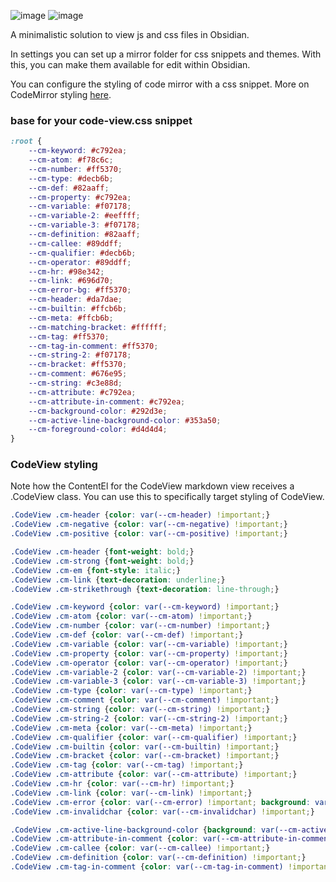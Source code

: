 ![image](https://user-images.githubusercontent.com/14358394/132396744-05ee5a1e-c6e5-489c-adf3-446cd88b9935.png)
![image](https://user-images.githubusercontent.com/14358394/132396815-a7edf2c8-e5a5-4a6d-9b88-74ad4af25221.png)

A minimalistic solution to view js and css files in Obsidian.

In settings you can set up a mirror folder for css snippets and themes. With this, you can make them available for edit within Obsidian.

You can configure the styling of code mirror with a css snippet. More on CodeMirror styling [here](https://codemirror.net/lib/codemirror.css).

### base for your code-view.css snippet
```css
:root {
    --cm-keyword: #c792ea;
    --cm-atom: #f78c6c;
    --cm-number: #ff5370;
    --cm-type: #decb6b;
    --cm-def: #82aaff;
    --cm-property: #c792ea;
    --cm-variable: #f07178;
    --cm-variable-2: #eeffff;
    --cm-variable-3: #f07178;
    --cm-definition: #82aaff;
    --cm-callee: #89ddff;
    --cm-qualifier: #decb6b;
    --cm-operator: #89ddff;
    --cm-hr: #98e342;
    --cm-link: #696d70;
    --cm-error-bg: #ff5370;
    --cm-header: #da7dae;
    --cm-builtin: #ffcb6b;
    --cm-meta: #ffcb6b;
    --cm-matching-bracket: #ffffff;
    --cm-tag: #ff5370;
    --cm-tag-in-comment: #ff5370;
    --cm-string-2: #f07178;
    --cm-bracket: #ff5370;
    --cm-comment: #676e95;
    --cm-string: #c3e88d;
    --cm-attribute: #c792ea;
    --cm-attribute-in-comment: #c792ea;
    --cm-background-color: #292d3e;
    --cm-active-line-background-color: #353a50;
    --cm-foreground-color: #d4d4d4;
}
```

### CodeView styling
Note how the ContentEl for the CodeView markdown view receives a .CodeView class. You can use this to specifically target styling of CodeView.

```css
.CodeView .cm-header {color: var(--cm-header) !important;}
.CodeView .cm-negative {color: var(--cm-negative) !important;}
.CodeView .cm-positive {color: var(--cm-positive) !important;}

.CodeView .cm-header {font-weight: bold;} 
.CodeView .cm-strong {font-weight: bold;}
.CodeView .cm-em {font-style: italic;}
.CodeView .cm-link {text-decoration: underline;}
.CodeView .cm-strikethrough {text-decoration: line-through;}

.CodeView .cm-keyword {color: var(--cm-keyword) !important;}
.CodeView .cm-atom {color: var(--cm-atom) !important;}
.CodeView .cm-number {color: var(--cm-number) !important;}
.CodeView .cm-def {color: var(--cm-def) !important;}
.CodeView .cm-variable {color: var(--cm-variable) !important;}
.CodeView .cm-property {color: var(--cm-property) !important;}
.CodeView .cm-operator {color: var(--cm-operator) !important;}
.CodeView .cm-variable-2 {color: var(--cm-variable-2) !important;}
.CodeView .cm-variable-3 {color: var(--cm-variable-3) !important;} 
.CodeView .cm-type {color: var(--cm-type) !important;}
.CodeView .cm-comment {color: var(--cm-comment) !important;}
.CodeView .cm-string {color: var(--cm-string) !important;}
.CodeView .cm-string-2 {color: var(--cm-string-2) !important;}
.CodeView .cm-meta {color: var(--cm-meta) !important;}
.CodeView .cm-qualifier {color: var(--cm-qualifier) !important;}
.CodeView .cm-builtin {color: var(--cm-builtin) !important;}
.CodeView .cm-bracket {color: var(--cm-bracket) !important;}
.CodeView .cm-tag {color: var(--cm-tag) !important;}
.CodeView .cm-attribute {color: var(--cm-attribute) !important;}
.CodeView .cm-hr {color: var(--cm-hr) !important;}
.CodeView .cm-link {color: var(--cm-link) !important;}
.CodeView .cm-error {color: var(--cm-error) !important; background: var(--cm-error-bg) !important;}
.CodeView .cm-invalidchar {color: var(--cm-invalidchar) !important;}

.CodeView .cm-active-line-background-color {background: var(--cm-active-line-background-color) !important;}
.CodeView .cm-attribute-in-comment {color: var(--cm-attribute-in-comment) !important;}
.CodeView .cm-callee {color: var(--cm-callee) !important;}
.CodeView .cm-definition {color: var(--cm-definition) !important;}
.CodeView .cm-tag-in-comment {color: var(--cm-tag-in-comment) !important;}
```
